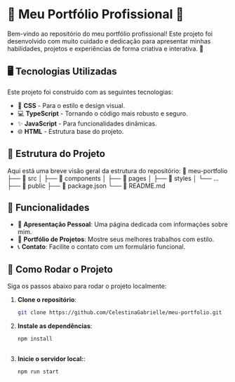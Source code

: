 # 🌟 Meu Portfólio Profissional 🌟

Bem-vindo ao repositório do meu portfólio profissional! Este projeto foi desenvolvido com muito cuidado e dedicação para apresentar minhas habilidades, projetos e experiências de forma criativa e interativa. 🚀

## 🖥️ Tecnologias Utilizadas

Este projeto foi construído com as seguintes tecnologias:

- 🎨 **CSS** - Para o estilo e design visual.
- 💻 **TypeScript** - Tornando o código mais robusto e seguro.
- ✨ **JavaScript** - Para funcionalidades dinâmicas.
- 🌐 **HTML** - Estrutura base do projeto.

## 📂 Estrutura do Projeto

Aqui está uma breve visão geral da estrutura do repositório:
📁 meu-portfolio ├── 📂 src │ ├── 📁 components │ ├── 📁 pages │ ├── 📁 styles │ └── ... ├── 📂 public ├── 📄 package.json └── 📄 README.md

## 🚀 Funcionalidades

- 📄 **Apresentação Pessoal**: Uma página dedicada com informações sobre mim.
- 💼 **Portfólio de Projetos**: Mostre seus melhores trabalhos com estilo.
- 📞 **Contato**: Facilite o contato com um formulário funcional.

## 🌈 Como Rodar o Projeto

Siga os passos abaixo para rodar o projeto localmente:

1. **Clone o repositório**:
   ```bash
   git clone https://github.com/CelestinaGabrielle/meu-portfolio.git
2. **Instale as dependências**:
   ```bash
   npm install
  
3. **Inicie o servidor local:**:
   ```bash
   npm run start
